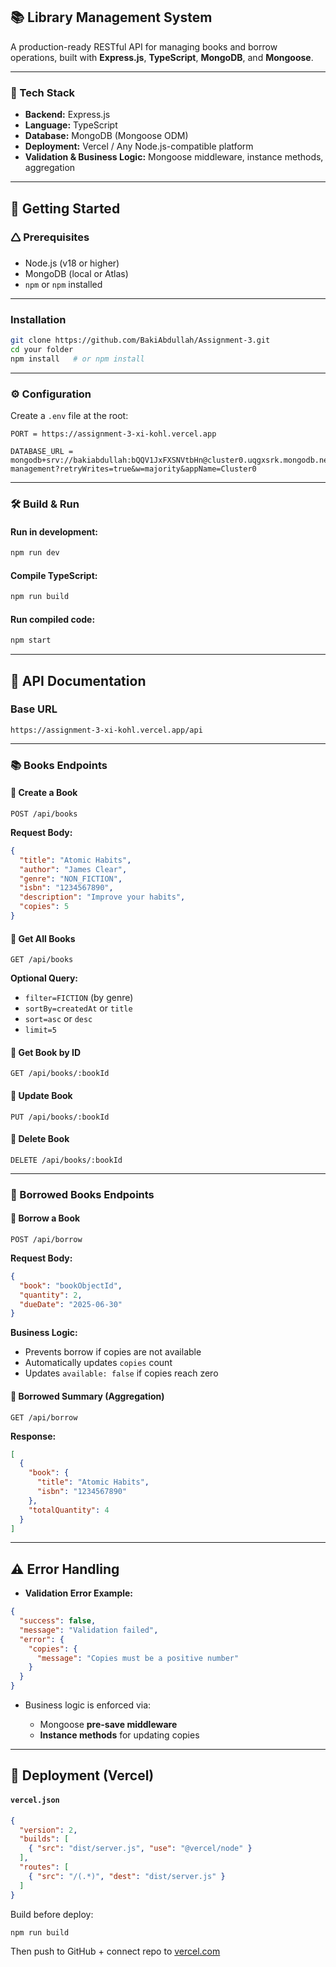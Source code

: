 ## 📚 Library Management System

A production-ready RESTful API for managing books and borrow operations, built with **Express.js**, **TypeScript**, **MongoDB**, and **Mongoose**.

---

### 🧰 Tech Stack

* **Backend:** Express.js
* **Language:** TypeScript
* **Database:** MongoDB (Mongoose ODM)
* **Deployment:** Vercel / Any Node.js-compatible platform
* **Validation & Business Logic:** Mongoose middleware, instance methods, aggregation

---

## 🚀 Getting Started

### 🛆 Prerequisites

* Node.js (v18 or higher)
* MongoDB (local or Atlas)
* `npm` or `npm` installed

---

###  Installation

```bash
git clone https://github.com/BakiAbdullah/Assignment-3.git
cd your folder
npm install   # or npm install
```

---

### ⚙️ Configuration
Create a `.env` file at the root:

```env
PORT = https://assignment-3-xi-kohl.vercel.app

DATABASE_URL = mongodb+srv://bakiabdullah:bQQV1JxFXSNVtbHn@cluster0.uqgxsrk.mongodb.net/library-management?retryWrites=true&w=majority&appName=Cluster0
```

---

### 🛠️ Build & Run

#### Run in development:

```bash
npm run dev
```

#### Compile TypeScript:

```bash
npm run build
```

#### Run compiled code:

```bash
npm start
```

---

## 📘 API Documentation

### Base URL

```
https://assignment-3-xi-kohl.vercel.app/api
```

---

### 📚 Books Endpoints

#### 🔸 Create a Book

```
POST /api/books
```

**Request Body:**

```json
{
  "title": "Atomic Habits",
  "author": "James Clear",
  "genre": "NON_FICTION",
  "isbn": "1234567890",
  "description": "Improve your habits",
  "copies": 5
}
```

#### 🔹 Get All Books

```
GET /api/books
```

**Optional Query:**

* `filter=FICTION` (by genre)
* `sortBy=createdAt` or `title`
* `sort=asc` or `desc`
* `limit=5`

#### 🔹 Get Book by ID

```
GET /api/books/:bookId
```

#### 🔸 Update Book

```
PUT /api/books/:bookId
```

#### 🔻 Delete Book

```
DELETE /api/books/:bookId
```

---

### 📖 Borrowed Books Endpoints

#### 🔸 Borrow a Book

```
POST /api/borrow
```

**Request Body:**

```json
{
  "book": "bookObjectId",
  "quantity": 2,
  "dueDate": "2025-06-30"
}
```

**Business Logic:**

* Prevents borrow if copies are not available
* Automatically updates `copies` count
* Updates `available: false` if copies reach zero

#### 🔹 Borrowed Summary (Aggregation)

```
GET /api/borrow
```

**Response:**

```json
[
  {
    "book": {
      "title": "Atomic Habits",
      "isbn": "1234567890"
    },
    "totalQuantity": 4
  }
]
```

---

## ⚠️ Error Handling

* **Validation Error Example:**

```json
{
  "success": false,
  "message": "Validation failed",
  "error": {
    "copies": {
      "message": "Copies must be a positive number"
    }
  }
}
```

* Business logic is enforced via:

  * Mongoose **pre-save middleware**
  * **Instance methods** for updating copies


---

## 🚀 Deployment (Vercel)

#### `vercel.json`

```json
{
  "version": 2,
  "builds": [
    { "src": "dist/server.js", "use": "@vercel/node" }
  ],
  "routes": [
    { "src": "/(.*)", "dest": "dist/server.js" }
  ]
}
```

Build before deploy:

```bash
npm run build
```

Then push to GitHub + connect repo to [vercel.com](https://vercel.com)



